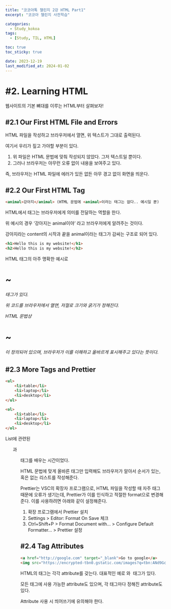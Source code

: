 ```yaml
---
title: "코코아톡 챌린지 2강 HTML Part1"
excerpt: "코코아 챌린지 사전학습"

categories:
  - Study_kokoa
tags:
  - [Study, TIL, HTML]

toc: true
toc_sticky: true

date: 2023-12-19
last_modified_at: 2024-01-02
---
```


# #2. Learning HTML

웹사이트의 기본 뼈대를 이루는 HTML부터 살펴보자!

## #2.1 Our First HTML File and Errors

<script src="https://gist.github.com/Seori15/77431c027baaf080f42c81d0a77eaca6.js"></script>

HTML 파일을 작성하고 브라우저에서 열면, 위 텍스트가 그대로 출력된다.

여기서 우리가 짚고 가야할 부분이 있다.

1. 위 파일은 HTML 문법에 맞춰 작성되지 않았다. 그저 텍스트일 뿐이다.
2. 그러나 브라우저는 아무런 오류 없이 내용을 보여주고 있다.

즉, 브라우저는 HTML 파일에 에러가 있든 없든 아무 경고 없이 화면을 띄운다.

## #2.2 Our First HTML Tag

```HTML
<animal>강아지</animal> (HTML 문법에 <animal>이라는 태그는 없다.. 예시일 뿐)
```

HTML에서 태그는 브라우저에게 의미를 전달하는 역할을 한다.

위 예시의 경우 ‘강아지는 animal이야’ 라고 브라우저에게 알려주는 것이다.

강아지라는 content의 시작과 끝을 animal이라는 태그가 감싸는 구조로 되어 있다.

```HTML
<h1>Hello this is my website!</h1>
<h2>Hello this is my website!</h2>
```

HTML 태그의 아주 명확한 예시로 <h1> ~ <h6> 태그가 있다.

위 코드를 브라우저에서 열면, 저절로 크기와 굵기가 정해진다.

HTML 문법상 <h1> ~ <h6>이 정의되어 있으며, 브라우저가 이를 이해하고 올바르게 표시해주고 있다는 뜻이다.

## #2.3 More Tags and Prettier

```HTML
<ul>
    <li>table</li>
    <li>laptop</li>
    <li>desktop</li>
</ul>

<ol>
    <li>table</li>
    <li>laptop</li>
    <li>desktop</li>
</ol>
```

List에 관련된 <ul>과 <ol> 태그를 배우는 시간이었다.

HTML 문법에 맞게 올바른 태그만 입력해도 브라우저가 알아서 순서가 있는, 혹은 없는 리스트를 작성해준다.

Prettier는 VSC의 확장자 프로그램으로, HTML 파일을 작성할 때 자주 태그 때문에 오류가 생기는데, Prettier가 이를 인식하고 적절한 format으로 변경해준다. 이를 사용하려면 아래와 같이 설정해준다.

1. 확장 프로그램에서 Prettier 설치
2. Settings > Editor: Format On Save 체크
3. Ctrl+Shift+P > Format Document with… > Configure Default Formatter… > Prettier 설정

## #2.4 Tag Attributes

```HTML
<a href="http://google.com" target="_blank">Go to google</a>
<img src="https://encrypted-tbn0.gstatic.com/images?q=tbn:ANd9GcSYscfUBUbqwGd_DHVhG-ZjCOD7MUpxp4uhNe7toUg4ug&s"/>
```

HTML의 태그는 각각 attribute를 갖는다. 대표적인 예로 <a>와 <img> 태그가 있다.

모든 태그에 사용 가능한 attribute도 있으며, 각 태그마다 정해진 attribute도 있다.

Attribute 사용 시 띄어쓰기에 유의해야 한다.
